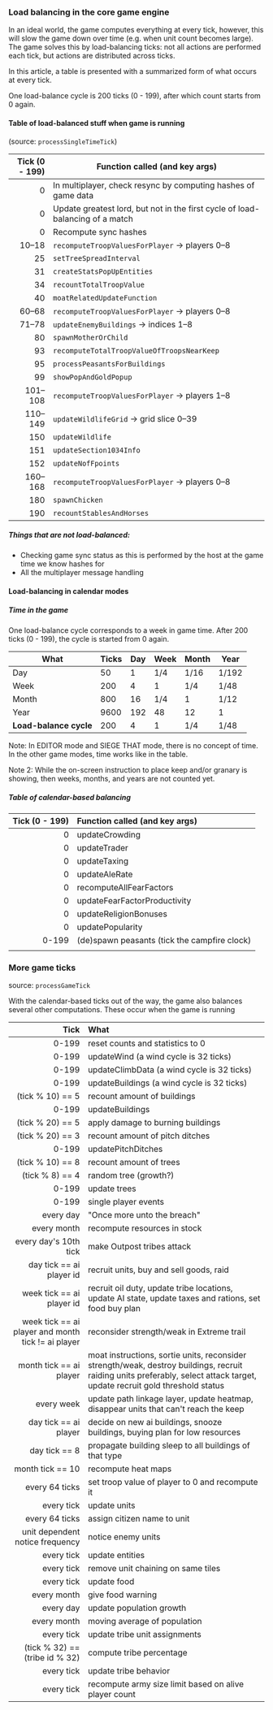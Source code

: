 
### Load balancing in the core game engine
In an ideal world, the game computes everything at every tick, however, this will slow the game down over time (e.g. when unit count becomes large). The game solves this by load-balancing ticks: not all actions are performed each tick, but actions are distributed across ticks.

In this article, a table is presented with a summarized form of what occurs at every tick.

One load-balance cycle is 200 ticks (0 - 199), after which count starts from 0 again.

#### Table of load-balanced stuff when game is running
(source: `processSingleTimeTick`)

| Tick (0 - 199) | Function called (and key args)                                                                       |
| -------------------------------: | ---------------------------------------------------------------------------------------------------- |
|0|In multiplayer, check resync by computing hashes of game data|
|0|Update greatest lord, but not in the first cycle of load-balancing of a match|
|0|Recompute sync hashes|
|                            10–18 | `recomputeTroopValuesForPlayer` → players 0–8    |
|                               25 | `setTreeSpreadInterval`                                    |
|                               31 | `createStatsPopUpEntities`                                                           |
|                               34 | `recountTotalTroopValue`                          |
|                               40 | `moatRelatedUpdateFunction`                                    |
|                            60–68 | `recomputeTroopValuesForPlayer` → players 0–8    |
|                            71–78 | `updateEnemyBuildings` → indices 1–8 |
|                               80 | `spawnMotherOrChild`                                                                 |
|                               93 | `recomputeTotalTroopValueOfTroopsNearKeep`        |
|                               95 | `processPeasantsForBuildings`                                                        |
|                               99 | `showPopAndGoldPopup`                                                                |
|                          101–108 | `recomputeTroopValuesForPlayer` → players 1–8   |
|                          110–149 | `updateWildlifeGrid` → grid slice 0–39           |
|                              150 | `updateWildlife`                                             |
|                              151 | `updateSection1034Info`                                      |
|                              152 | `updateNofFpoints`                                           |
|                          160–168 | `recomputeTroopValuesForPlayer` → players 0–8   |
|                              180 | `spawnChicken`                                                                       |
|                              190 | `recountStablesAndHorses`                                                            |

##### Things that are not load-balanced:
- Checking game sync status as this is performed by the host at the game time we know hashes for
- All the multiplayer message handling


#### Load-balancing in calendar modes

##### Time in the game
One load-balance cycle corresponds to a week in game time. After 200 ticks (0 - 199), the cycle is started from 0 again.

|What|Ticks|Day|Week|Month|Year|
|----|-----|-----|-----|-----|-----|
|Day|50|1|1/4|1/16|1/192|
|Week|200|4|1|1/4|1/48|
|Month|800|16|1/4|1|1/12|
|Year|9600|192|48|12|1|
|**Load-balance cycle**|200|4|1|1/4|1/48|

Note: In EDITOR mode and SIEGE THAT mode, there is no concept of time. In the other game modes, time works like in the table.

Note 2: While the on-screen instruction to place keep and/or granary is showing, then weeks, months, and years are not counted yet.

##### Table of calendar-based balancing

| Tick (0 - 199) | Function called (and key args)                                                                       |
|--:|:--|
|0|updateCrowding|
|0|updateTrader|
|0|updateTaxing|
|0|updateAleRate|
|0|recomputeAllFearFactors|
|0|updateFearFactorProductivity|
|0|updateReligionBonuses|
|0|updatePopularity|
|0-199|(de)spawn peasants (tick the campfire clock)|
|||

### More game ticks
source: `processGameTick`

With the calendar-based ticks out of the way, the game also balances several other computations. These occur when the game is running

|Tick|What|
|--:|:--|
|0-199|reset counts and statistics to 0|
|0-199|updateWind (a wind cycle is 32 ticks)|
|0-199|updateClimbData (a wind cycle is 32 ticks)|
|0-199|updateBuildings (a wind cycle is 32 ticks)|
|(tick % 10) == 5|recount amount of buildings|
|0-199|updateBuildings|
|(tick % 20) == 5|apply damage to burning buildings|
|(tick % 20) == 3|recount amount of pitch ditches|
|0-199|updatePitchDitches|
|(tick % 10) == 8|recount amount of trees|
|(tick % 8) == 4|random tree (growth?)|
|0-199|update trees|
|0-199|single player events|
|every day|"Once more unto the breach"|
|every month|recompute resources in stock|
|every day's 10th tick|make Outpost tribes attack|
|day tick == ai player id|recruit units, buy and sell goods, raid|
|week tick == ai player id|recruit oil duty, update tribe locations, update AI state, update taxes and rations, set food buy plan|
|week tick == ai player and month tick != ai player|reconsider strength/weak in Extreme trail|
|month tick == ai player|moat instructions, sortie units, reconsider strength/weak, destroy buildings, recruit raiding units preferably, select attack target, update recruit gold threshold status |
|every week| update path linkage layer, update heatmap, disappear units that can't reach the keep |
|day tick == ai player|decide on new ai buildings, snooze buildings, buying plan for low resources|
|day tick == 8|propagate building sleep to all buildings of that type|
|month tick == 10|recompute heat maps|
|every 64 ticks|set troop value of player to 0 and recompute it|
|every tick| update units |
|every 64 ticks|assign citizen name to unit|
|unit dependent notice frequency|notice enemy units|
|every tick|update entities|
|every tick|remove unit chaining on same tiles|
|every tick|update food|
|every month|give food warning|
|every day|update population growth|
|every month|moving average of population|
|every tick|update tribe unit assignments|
|(tick % 32) == (tribe id % 32)|compute tribe percentage|
|every tick|update tribe behavior|
|every tick|recompute army size limit based on alive player count|